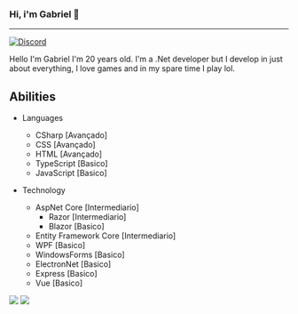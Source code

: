 ### Hi, i'm Gabriel 👋
---

[![Discord](https://img.shields.io/static/v1?label=Discord&message=Vulcan%234805&color=a35fe3&logoColor=ffffff&style=for-the-badge&logo=discord)](https://discord.com/users/203713369927057408)

Hello I'm Gabriel I'm 20 years old. I'm a .Net developer but I develop in just about everything, I love games and in my spare time I play lol.

## Abilities

* Languages
  - CSharp [Avançado]
  - CSS [Avançado]
  - HTML [Avançado]
  - TypeScript [Basico]
  - JavaScript [Basico]
  
* Technology
  * AspNet Core [Intermediario]
    - Razor [Intermediario]
    - Blazor [Basico]
  * Entity Framework Core [Intermediario]
  * WPF [Basico]
  * WindowsForms [Basico]
  * ElectronNet [Basico]
  * Express [Basico]
  * Vue [Basico]

![](https://github-readme-stats.vercel.app/api?username=gabriel-paulucci&show_icons=true&title_color=8544c2&icon_color=8544c2&text_color=4F5159&bg_color=F3F3F3)
![](https://github-readme-stats.vercel.app/api/top-langs/?username=gabriel-paulucci&layout=compact&title_color=8544c2)
